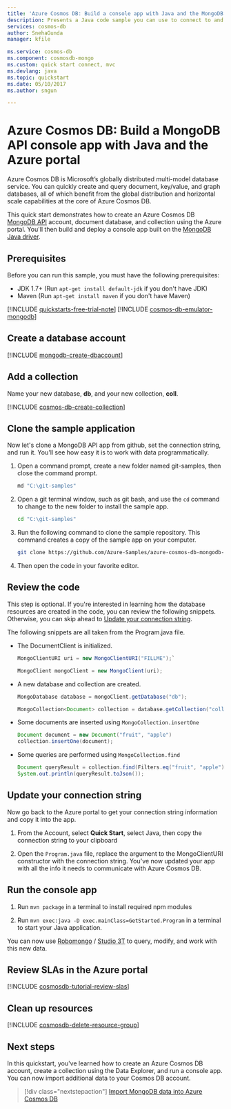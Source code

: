```yaml
---
title: 'Azure Cosmos DB: Build a console app with Java and the MongoDB API | Microsoft Docs'
description: Presents a Java code sample you can use to connect to and query the Azure Cosmos DB MongoDB API
services: cosmos-db
author: SnehaGunda
manager: kfile

ms.service: cosmos-db
ms.component: cosmosdb-mongo
ms.custom: quick start connect, mvc
ms.devlang: java
ms.topic: quickstart
ms.date: 05/10/2017
ms.author: sngun

---
```

# Azure Cosmos DB: Build a MongoDB API console app with Java and the Azure portal

Azure Cosmos DB is Microsoft’s globally distributed multi-model database service. You can quickly create and query document, key/value, and graph databases, all of which benefit from the global distribution and horizontal scale capabilities at the core of Azure Cosmos DB. 

This quick start demonstrates how to create an Azure Cosmos DB [MongoDB API](mongodb-introduction.md) account, document database, and collection using the Azure portal. You'll then build and deploy a console app built on the [MongoDB Java driver](https://docs.mongodb.com/ecosystem/drivers/java/). 

## Prerequisites

Before you can run this sample, you must have the following prerequisites:
* JDK 1.7+ (Run `apt-get install default-jdk` if you don't have JDK)
* Maven (Run `apt-get install maven` if you don't have Maven)

[!INCLUDE [quickstarts-free-trial-note](../../includes/quickstarts-free-trial-note.md)]
[!INCLUDE [cosmos-db-emulator-mongodb](../../includes/cosmos-db-emulator-mongodb.md)]

## Create a database account

[!INCLUDE [mongodb-create-dbaccount](../../includes/cosmos-db-create-dbaccount-mongodb.md)]

## Add a collection

Name your new database, **db**, and your new collection, **coll**.

[!INCLUDE [cosmos-db-create-collection](../../includes/cosmos-db-create-collection.md)] 

## Clone the sample application

Now let's clone a MongoDB API app from github, set the connection string, and run it. You'll see how easy it is to work with data programmatically. 

1. Open a command prompt, create a new folder named git-samples, then close the command prompt.

    ```bash
    md "C:\git-samples"
    ```

2. Open a git terminal window, such as git bash, and use the `cd` command to change to the new folder to install the sample app.

    ```bash
    cd "C:\git-samples"
    ```

3. Run the following command to clone the sample repository. This command creates a copy of the sample app on your computer.

    ```bash
    git clone https://github.com/Azure-Samples/azure-cosmos-db-mongodb-java-getting-started.git
    ```

3. Then open the code in your favorite editor. 

## Review the code

This step is optional. If you're interested in learning how the database resources are created in the code, you can review the following snippets. Otherwise, you can skip ahead to [Update your connection string](#update-your-connection-string). 

The following snippets are all taken from the Program.java file.

* The DocumentClient is initialized.

    ```java
    MongoClientURI uri = new MongoClientURI("FILLME");`

    MongoClient mongoClient = new MongoClient(uri);            
    ```

* A new database and collection are created.

    ```java
    MongoDatabase database = mongoClient.getDatabase("db");

    MongoCollection<Document> collection = database.getCollection("coll");
    ```

* Some documents are inserted using `MongoCollection.insertOne`

    ```java
    Document document = new Document("fruit", "apple")
    collection.insertOne(document);
    ```

* Some queries are performed using `MongoCollection.find`

    ```java
    Document queryResult = collection.find(Filters.eq("fruit", "apple")).first();
    System.out.println(queryResult.toJson());    	
    ```

## Update your connection string

Now go back to the Azure portal to get your connection string information and copy it into the app.

1. From the Account, select **Quick Start**, select Java, then copy the connection string to your clipboard

2. Open the `Program.java` file, replace the argument to the MongoClientURI constructor with the connection string. You've now updated your app with all the info it needs to communicate with Azure Cosmos DB. 
    
## Run the console app

1. Run `mvn package` in a terminal to install required npm modules

2. Run `mvn exec:java -D exec.mainClass=GetStarted.Program` in a terminal to start your Java application.

You can now use [Robomongo](mongodb-robomongo.md) / [Studio 3T](mongodb-mongochef.md) to query, modify, and work with this new data.

## Review SLAs in the Azure portal

[!INCLUDE [cosmosdb-tutorial-review-slas](../../includes/cosmos-db-tutorial-review-slas.md)]

## Clean up resources

[!INCLUDE [cosmosdb-delete-resource-group](../../includes/cosmos-db-delete-resource-group.md)]

## Next steps

In this quickstart, you've learned how to create an Azure Cosmos DB account, create a collection using the Data Explorer, and run a console app. You can now import additional data to your Cosmos DB account. 

> [!div class="nextstepaction"]
> [Import MongoDB data into Azure Cosmos DB](mongodb-migrate.md)


